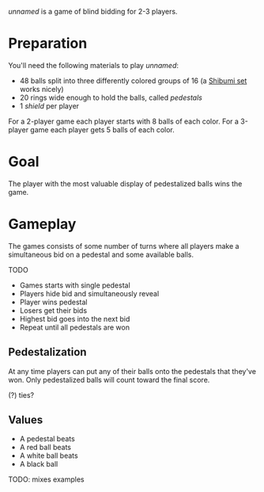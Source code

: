*unnamed* is a game of blind bidding for 2-3 players.

Preparation
===========

You'll need the following materials to play *unnamed*:

 * 48 balls split into three differently colored groups of 16 (a [Shibumi set](http://boardgamegeek.com/boardgame/135270/shibumi) works nicely)
 * 20 rings wide enough to hold the balls, called *pedestals*
 * 1 *shield* per player
 
 For a 2-player game each player starts with 8 balls of each color.  For a 3-player game each player gets 5 balls of each color.

Goal
====

The player with the most valuable display of pedestalized balls wins the game.

Gameplay
========

The games consists of some number of turns where all players make a simultaneous bid on a pedestal and some available balls.

TODO

 * Games starts with single pedestal
 * Players hide bid and simultaneously reveal
 * Player wins pedestal
 * Losers get their bids
 * Highest bid goes into the next bid
 * Repeat until all pedestals are won
 
Pedestalization
---------------

At any time players can put any of their balls onto the pedestals that they've won.  Only pedestalized balls will count toward the final score.

(?) ties?

Values
------

 * A pedestal beats 
 * A red ball beats
 * A white ball beats
 * A black ball

TODO: mixes examples

